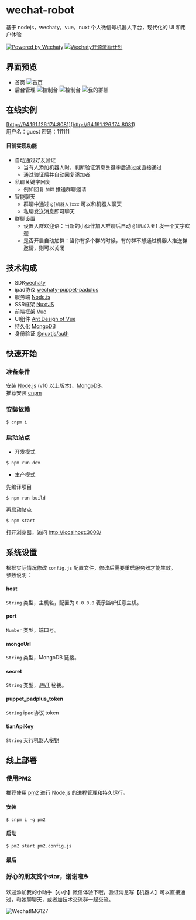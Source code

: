 # wechat-robot
基于 nodejs，wechaty，vue，nuxt 个人微信号机器人平台，现代化的 UI 和用户体验

[![Powered by Wechaty](https://img.shields.io/badge/Powered%20By-Wechaty-green.svg)](https://github.com/chatie/wechaty)
[![Wechaty开源激励计划](https://img.shields.io/badge/Wechaty-开源激励计划-green.svg)](https://github.com/juzibot/Welcome/wiki/Everything-about-Wechaty)
## 界面预览
* 首页
![首页](http://pic.loveyh.com/wxbot-1.png)
* 后台管理
![控制台](http://pic.loveyh.com/wxbot-2.png)
![控制台](http://pic.loveyh.com/wxbot-3.png)
![我的群聊](http://pic.loveyh.com/wxbot-4.png)

## 在线实例
 [http://94.191.126.174:8081](http://94.191.126.174:8081)    
 用户名：guest   密码：111111
 #### 目前实现功能
 
- 自动通过好友验证
  - 当有人添加机器人时，判断验证消息关键字后通过或直接通过
  - 通过验证后并自动回复添加者
- 私聊关键字回复
  - 例如回复 `加群` 推送群聊邀请
- 智能聊天
  - 群聊中通过 `@[机器人]xxx` 可以和机器人聊天
  - 私聊发送消息即可聊天
- 群聊设置
  - 设置入群欢迎语：当新的小伙伴加入群聊后自动 `@[新加入者]` 发一个文字欢迎
  - 是否开启自动加群：当你有多个群的时候，有的群不想通过机器人推送群邀请，则可以关闭
  

## 技术构成

* SDK[wechaty](https://wechaty.github.io/wechaty/)
* ipad协议 [wechaty-puppet-padplus](https://github.com/wechaty/wechaty-puppet-padplus/)
* 服务端 [Node.js](https://nodejs.org/)
* SSR框架 [NuxtJS](https://nuxtjs.org/)
* 前端框架 [Vue](https://vuejs.org/)
* UI组件 [Ant Design of Vue](https://www.antdv.com/docs/vue/introduce-cn/)
* 持久化 [MongoDB](https://www.mongodb.org/)
* 身份验证 [@nuxtjs/auth](https://auth.nuxtjs.org/)

## 快速开始

### 准备条件

安装 [Node.js](https://nodejs.org/en/download/) (v10 以上版本)、[MongoDB](https://www.mongodb.org/downloads/)。  
推荐安装 [cnpm](https://cnpmjs.org/) 

### 安装依赖
```Shell
$ cnpm i
```

### 启动站点

* 开发模式

```Shell
$ npm run dev
```

* 生产模式

先编译项目
```shell
$ npm run build
```

再启动站点
```shell
$ npm start
```

打开浏览器，访问 [http://localhost:3000/](http://localhost:3000)


## 系统设置

根据实际情况修改 `config.js` 配置文件，修改后需要重启服务器才能生效。  
参数说明：

#### host
`String` 类型，主机名，配置为 `0.0.0.0` 表示监听任意主机。

#### port
`Number` 类型，端口号。

#### mongoUrl
`String` 类型，MongoDB 链接。

#### secret
`String` 类型，[JWT](https://github.com/auth0/node-jsonwebtoken) 秘钥。

#### puppet_padplus_token
`String` ipad协议 token

#### tianApiKey
`String` 天行机器人秘钥

## 线上部署

### 使用PM2
推荐使用 [pm2](https://pm2.keymetrics.io/) 进行 Node.js 的进程管理和持久运行。

#### 安装
```Shell
$ cnpm i -g pm2
```
#### 启动
```Shell
$ pm2 start pm2.config.js
```

#### 最后

### 好心的朋友赏个star，谢谢啦☕️

欢迎添加我的小助手【小小】微信体验下哦，验证消息写【机器人】可以直接通过，和她聊聊天，或者加技术交流群一起交流。

![WechatIMG127](http://pic.loveyh.com/wxbot-wechat.png)

